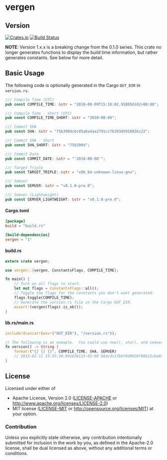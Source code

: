 # vergen
## Version
[![Crates.io](https://img.shields.io/crates/v/vergen.svg)](https://crates.io/crates/vergen)
[![Build
Status](https://travis-ci.org/rustyhorde/vergen.svg?branch=master)](https://travis-ci.org/rustyhorde/vergen)

**NOTE**: Version 1.x.x is a breaking change from the 0.1.0 series.  This crate no longer generates functions
to display the build time information, but rather generates constants.  See below for more detail.

## Basic Usage
The following code is optionally generated in the Cargo `OUT_DIR` in `version.rs`.
```rust
/// Compile Time (UTC)
pub const COMPILE_TIME: &str = "2018-08-09T15:18:02.918056182+00:00";

/// Compile Time - Short (UTC)
pub const COMPILE_TIME_SHORT: &str = "2018-08-09";

/// Commit SHA
pub const SHA: &str = "75b390dc6c05a6a4aa2791cc7b3934591803bc22";

/// Commit SHA - Short
pub const SHA_SHORT: &str = "75b390d";

/// Commit Date
pub const COMMIT_DATE: &str = "'2018-08-08'";

/// Target Triple
pub const TARGET_TRIPLE: &str = "x86_64-unknown-linux-gnu";

/// Semver
pub const SEMVER: &str = "v0.1.0-pre.0";

/// Semver (Lightweight)
pub const SEMVER_LIGHTWEIGHT: &str = "v0.1.0-pre.0";
```

#### Cargo.toml
```toml
[package]
build = "build.rs"

[build-dependencies]
vergen = "1"
```
#### build.rs
```rust
extern crate vergen;

use vergen::{vergen, ConstantsFlags, COMPILE_TIME};

fn main() {
    // Turn on all flags to start.
    let mut flags = ConstantsFlags::all();
    // Toggle the flags for the constants you don't want generated.
    flags.toggle(COMPILE_TIME);
    // Generate the version.rs file in the Cargo OUT_DIR.
    assert!(vergen(flags).is_ok());
}
```
#### lib.rs/main.rs
```rust
include!(concat!(env!("OUT_DIR"), "/version.rs"));

// The following is an exmaple.  You could use now(), sha(), and semver() however you want.
fn version() -> String {
    format!("{} {} {}", COMPILE_TIME, SHA, SEMVER)
    // 2015-02-11 15:35:30.991638113-05:00 b8acdc17bbf0d9928f08b15cba6d3b659770a624 rh v0.0.1-pre-21-gb8acdc1
}
```

## License

Licensed under either of
 * Apache License, Version 2.0 ([LICENSE-APACHE](LICENSE-APACHE) or http://www.apache.org/licenses/LICENSE-2.0)
 * MIT license ([LICENSE-MIT](LICENSE-MIT) or http://opensource.org/licenses/MIT)
at your option.

### Contribution

Unless you explicitly state otherwise, any contribution intentionally submitted
for inclusion in the work by you, as defined in the Apache-2.0 license, shall be dual licensed as above, without any
additional terms or conditions.
